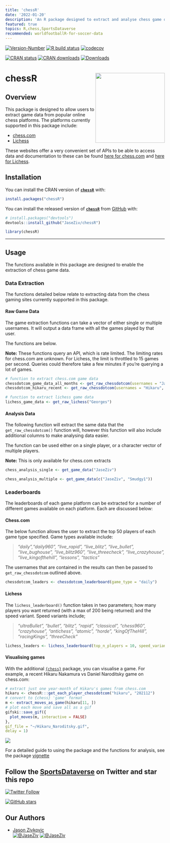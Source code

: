 ```yaml
---
title: 'chessR'
date: '2022-01-20'
description: 'An R package designed to extract and analyse chess game data played on Lichess and chess.com'
featured: true
topics: R,chess,SportsDataverse
recommended: worldfootballR-for-soccer-data
---
```

<!-- badges: start -->
[![Version-Number](https://img.shields.io/github/r-package/v/JaseZiv/chessR?label=chessR%20(Dev))](https://github.com/JaseZiv/chessR/)
[![R build
status](https://github.com/JaseZiv/chessR/workflows/R-CMD-check/badge.svg)](https://github.com/JaseZiv/chessR/actions)
[![codecov](https://codecov.io/gh/JaseZiv/chessR/branch/master/graph/badge.svg?token=PE7LBUOWX7)](https://app.codecov.io/gh/JaseZiv/chessR)

[![CRAN
status](https://www.r-pkg.org/badges/version-last-release/chessR?style=for-the-badge)](https://CRAN.R-project.org/package=chessR)
[![CRAN
downloads](http://cranlogs.r-pkg.org/badges/grand-total/chessR)](https://CRAN.R-project.org/package=chessR)
[![Downloads](https://cranlogs.r-pkg.org/badges/chessR)](https://cran.r-project.org/package=chessR)
<!-- badges: end -->

# chessR <a href='https://JaseZiv.github.io/chessR/'><img src='https://raw.githubusercontent.com/JaseZiv/chessR/master/man/figures/logo.png' align="right" height="219.5" /></a>

## Overview

This package is designed to allow users to extract game data from
popular online chess platforms. The platforms currently supported in
this package include:

-   [chess.com](https://www.chess.com/)
-   [Lichess](https://lichess.org/)

These websites offer a very convenient set of APIs to be able to access
data and documentation to these can be found [here for
chess.com](https://www.chess.com/news/view/published-data-api) and [here
for Lichess](https://lichess.org/api).

## Installation

You can install the CRAN version of
[**`chessR`**](https://CRAN.R-project.org/package=chessR) with:

```r
install.packages("chessR")
```

You can install the released version of
[**`chessR`**](https://github.com/JaseZiv/chessR/) from
[GitHub](https://github.com/JaseZiv/chessR) with:

```r
# install.packages("devtools")
devtools::install_github("JaseZiv/chessR")
```

```r
library(chessR)
```

------------------------------------------------------------------------

## Usage

The functions available in this package are designed to enable the
extraction of chess game data.

### Data Extraction

The functions detailed below relate to extracting data from the chess
gaming sites currently supported in this package.

#### Raw Game Data

The game extraction functions can take a vector of either single or
multiple usernames. It will output a data frame with all the games
played by that user.

The functions are below.

**Note:** These functions query an API, which is rate limited. The
limiting rates for chess.com are unknown. For Lichess, the limit is
throttled to 15 games per second. Queries could therefore take a few
minutes if you’re querying a lot of games.

```r
# function to extract chess.com game data
chessdotcom_game_data_all_months <- get_raw_chessdotcom(usernames = "JaseZiv")
chessdotcom_hikaru_recent <- get_raw_chessdotcom(usernames = "Hikaru", year_month = c(202104:202105))

# function to extract lichess game data
lichess_game_data <- get_raw_lichess("Georges")
```

#### Analysis Data

The following function will extract the same data that the
`get_raw_chessdotcom()` function will, however this function will also
include additional columns to make analysing data easier.

The function can be used either on a single player, or a character
vector of multiple players.

**Note:** This is only available for chess.com extracts

```r
chess_analysis_single <- get_game_data("JaseZiv")

chess_analysis_multiple <- get_game_data(c("JaseZiv", "Smudgy1"))
```

### Leaderboards

The leaderboards of each game platform can be extracted for a number of
different games available on each platform. Each are discussed below:

#### Chess.com

The below function allows the user to extract the top 50 players of each
game type specified. Game types available include:

> *“daily”,“daily960”, “live_rapid”, “live_blitz”, “live_bullet”,
> “live_bughouse”, “live_blitz960”, “live_threecheck”,
> “live_crazyhouse”, “live_kingofthehill”, “lessons”, “tactics”*

The usernames that are contained in the results can then be passed to
`get_raw_chessdotcom` outlined above.

```r
chessdotcom_leaders <- chessdotcom_leaderboard(game_type = "daily")
```

#### Lichess

The `lichess_leaderboard()` function takes in two parameters; how many
players you want returned (with a max of 200 being returned) and the
speed variant. Speed variants include;

> *“ultraBullet”, “bullet”, “blitz”, “rapid”, “classical”, “chess960”,
> “crazyhouse”, “antichess”, “atomic”, “horde”, “kingOfTheHill”,
> “racingKings”, “threeCheck”*

```r
lichess_leaders <- lichess_leaderboard(top_n_players = 10, speed_variant = "blitz")
```

#### Visualising games

With the additional
[`{chess}`](https://cran.r-project.org/package=chess) package, you can
visualise a game. For example, a recent Hikaru Nakamura vs Daniel
Naroditsky game on chess.com:

```r
# extract just one year-month of Hikaru's games from chess.com
hikaru <- chessR:::get_each_player_chessdotcom("hikaru", "202112")
# convert to {chess} 'game' format
m <- extract_moves_as_game(hikaru[11, ])
# plot each move and save all as a gif
gifski::save_gif({
  plot_moves(m, interactive = FALSE)
}, 
gif_file = "~/Hikaru_Naroditsky.gif", 
delay = 1)
```

![](https://raw.githubusercontent.com/JaseZiv/chessR/master/img/Hikaru_Naroditsky.gif)

For a detailed guide to using the package and the functions for
analysis, see the package
[vignette](https://jaseziv.github.io/chessR/articles/using_chessR_package.html)

## Follow the [SportsDataverse](https://twitter.com/SportsDataverse) on Twitter and star this repo

[![Twitter
Follow](https://img.shields.io/twitter/follow/SportsDataverse?color=blue&label=%40SportsDataverse&logo=twitter&style=for-the-badge)](https://twitter.com/SportsDataverse)

[![GitHub
stars](https://img.shields.io/github/stars/JaseZiv/chessR.svg?color=eee&logo=github&style=for-the-badge&label=Star%20chessR&maxAge=2592000)](https://github.com/JaseZiv/chessR/stargazers/)

## **Our Authors**

-   [Jason Zivkovic](https://twitter.com/JaseZiv)  
    <a href="https://twitter.com/JaseZiv" target="blank"><img src="https://img.shields.io/twitter/follow/JaseZiv?color=blue&label=%40JaseZiv&logo=twitter&style=for-the-badge" alt="@JaseZiv" /></a>
    <a href="https://github.com/JaseZiv" target="blank"><img src="https://img.shields.io/github/followers/JaseZiv?color=eee&logo=Github&style=for-the-badge" alt="@JaseZiv" /></a>

